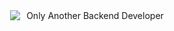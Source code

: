 <div style="display: flex; align-items: center; justify-content: center; flex-direction: row; height: 100vh;">
  <img src="https://i.imgur.com/eAXqAFy.gif" />
  <div>
    <p style="margin-left: 10px;">Only Another Backend Developer</p>
  </div>
</div>
